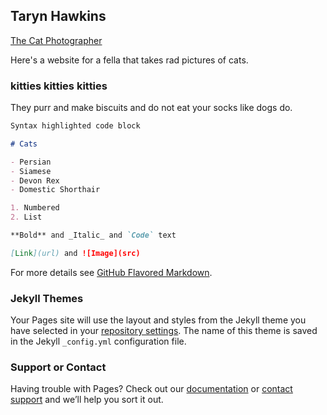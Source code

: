 ## Taryn Hawkins

[The Cat Photographer](http://www.iamthecatphotographer.com/)

Here's a website for a fella that takes rad pictures of cats.

### kitties kitties kitties

They purr and make biscuits and do not eat your socks like dogs do.

```markdown
Syntax highlighted code block

# Cats

- Persian
- Siamese
- Devon Rex
- Domestic Shorthair

1. Numbered
2. List

**Bold** and _Italic_ and `Code` text

[Link](url) and ![Image](src)
```

For more details see [GitHub Flavored Markdown](https://guides.github.com/features/mastering-markdown/).

### Jekyll Themes

Your Pages site will use the layout and styles from the Jekyll theme you have selected in your [repository settings](https://github.com/tarynfayre/tarynfayre.github.io/settings). The name of this theme is saved in the Jekyll `_config.yml` configuration file.

### Support or Contact

Having trouble with Pages? Check out our [documentation](https://help.github.com/categories/github-pages-basics/) or [contact support](https://github.com/contact) and we’ll help you sort it out.
